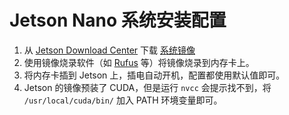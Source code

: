 # Jetson Nano 系统安装配置

1. 从 [Jetson Download Center](https://developer.nvidia.com/embedded/downloads) 下载 [系统镜像](https://developer.nvidia.com/embedded/l4t/r32_release_v7.1/jp_4.6.1_b110_sd_card/jeston_nano/jetson-nano-jp461-sd-card-image.zip)
2. 使用镜像烧录软件（如 [Rufus](https://rufus.ie/) 等）将镜像烧录到内存卡上。
3. 将内存卡插到 Jetson 上，插电自动开机，配置都使用默认值即可。
4. Jetson 的镜像预装了 CUDA，但是运行 `nvcc` 会提示找不到，将 `/usr/local/cuda/bin/` 加入 PATH 环境变量即可。